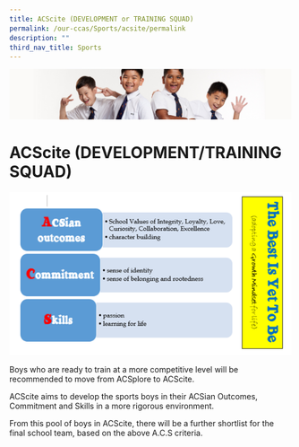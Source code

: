 ```yaml
---
title: ACScite (DEVELOPMENT or TRAINING SQUAD)
permalink: /our-ccas/Sports/acsite/permalink
description: ""
third_nav_title: Sports
---
```

![](/images/Sub-banner2.jpg)

ACScite (DEVELOPMENT/TRAINING SQUAD)
=====================

![](/images/Sports08.png)

Boys who are ready to train at a more competitive level will be recommended to move from ACSplore to ACScite.

  

ACScite aims to develop the sports boys in their ACSian Outcomes, Commitment and Skills in a more rigorous environment.

  

From this pool of boys in ACScite, there will be a further shortlist for the final school team, based on the above A.C.S criteria.